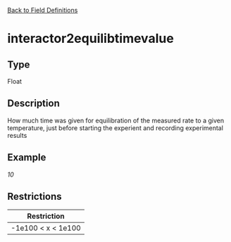 [Back to Field Definitions](../../field_definition_overview)
# interactor2equilibtimevalue

## Type
Float

## Description


How much time was given for equilibration of the measured rate to a given temperature, just before starting the experient and recording experimental results
## Example
*10*

## Restrictions
| Restriction |
| :---------: |
| -1e100 < x < 1e100 |

